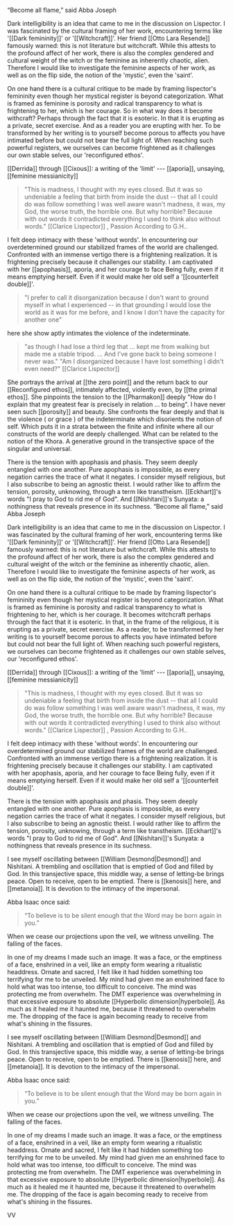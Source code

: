 
“Become all flame,” said Abba Joseph

Dark intelligibility is an idea that came to me in the discussion on Lispector. I was fascinated by the cultural framing of her work, encountering terms like '[[Dark femininity]]' or '[[Witchcraft]]'. Her friend [[Otto Lara Resende]] famously warned: this is not literature but witchcraft. While this attests to the profound affect of her work, there is also the complex gendered and cultural weight of the witch or the feminine as inherently chaotic, alien. Therefore I would like to investigate the feminine aspects of her work, as well as on the flip side, the notion of the 'mystic', even the 'saint'. 

On one hand there is a cultural critique to be made by framing lispector's femininity even though her mystical register is beyond categorization. What is framed as feminine is porosity and radical transparency to what is frightening to her, which is her courage. So in what way does it become withcraft? Perhaps through the fact that it is esoteric. In that it is erupting as a private, secret exercise. And as a reader you are erupting with her. To be transformed by her writing is to yourself become porous to affects you have intimated before but could not bear the full light of. When reaching such powerful registers, we ourselves can become frightened as it challenges our own stable selves, our 'reconfigured ethos'.

[[Derrida]] through [[Cixous]]: a writing of the 'limit' --- [[aporia]], unsaying, [[feminine messianicity]]

>"This is madness, I thought with my eyes closed. But it was so undeniable a feeling that birth from inside the dust -- that all I could do was follow something I was well aware wasn't madness, it was, my God, the worse truth, the horrible one. But why horrible? Because with out words it contradicted everything I used to think also without words." [[Clarice Lispector]] , Passion According to G.H..

I felt deep intimacy with these 'without words'. In encountering our overdetermined ground our stabilized frames of the world are challenged. Confronted with an immense vertigo there is a frightening realization. It is frightening precisely because it challenges our stability.  I am captivated with her [[apophasis]], aporia, and her courage to face Being fully, even if it means emptying herself. Even if it would make her old self a '[[counterfeit double]]'.

>"I prefer to call it disorganization because I don't want to ground myself in what I experienced -- in that grounding I would lose the world as it was for me before, and I know I don't have the capacity for another one" 

here she show aptly intimates the violence of the indeterminate. 

>"as though I had lose a third leg that ... kept me from walking but made me a stable tripod. ... And I've gone back to being someone I never was." "Am I disorganized because I have lost something I didn't even need?"  [[Clarice Lispector]]

She portrays the arrival at [[the zero point]] and the return back to our [[Reconfigured ethos]], intimately affected, violently even, by [[the primal ethos]]. She pinpoints the tension to the [[Pharmakon]] deeply "How do I explain that my greatest fear is precisely in relation ... to being". I have never seen such [[porosity]] and beauty. She confronts the fear deeply and that is the violence ( or grace ) of the indeterminate which disorients the notion of self. Which puts it in a strata between the finite and infinite where all our constructs of the world are deeply challenged. What can be related to the notion of the Khora. A generative ground in the transjective space of the singular and universal.

There is the tension with apophasis and phasis. They seem deeply entangled with one another. Pure apophasis is impossible, as every negation carries the trace of what it negates. I consider myself religious, but I also subscribe to being an agnostic theist. I would rather like to affirm the tension, porosity, unknowing, through a term like transtheism. [[Eckhart]]'s words "I pray to God to rid me of God". And [[Nishitani]]'s Sunyata: a nothingness that reveals presence in its suchness. 
“Become all flame,” said Abba Joseph

Dark intelligibility is an idea that came to me in the discussion on Lispector. I was fascinated by the cultural framing of her work, encountering terms like '[[Dark femininity]]' or '[[Witchcraft]]'. Her friend [[Otto Lara Resende]] famously warned: this is not literature but witchcraft. While this attests to the profound affect of her work, there is also the complex gendered and cultural weight of the witch or the feminine as inherently chaotic, alien. Therefore I would like to investigate the feminine aspects of her work, as well as on the flip side, the notion of the 'mystic', even the 'saint'. 

On one hand there is a cultural critique to be made by framing lispector's femininity even though her mystical register is beyond categorization. What is framed as feminine is porosity and radical transparency to what is frightening to her, which is her courage. It becomes witchcraft perhaps through the fact that it is esoteric. In that, in the frame of the religious, it is erupting as a private, secret exercise. As a reader, to be transformed by her writing is to yourself become porous to affects you have intimated before but could not bear the full light of. When reaching such powerful registers, we ourselves can become frightened as it challenges our own stable selves, our 'reconfigured ethos'.

[[Derrida]] through [[Cixous]]: a writing of the 'limit' --- [[aporia]], unsaying, [[feminine messianicity]]

>"This is madness, I thought with my eyes closed. But it was so undeniable a feeling that birth from inside the dust -- that all I could do was follow something I was well aware wasn't madness, it was, my God, the worse truth, the horrible one. But why horrible? Because with out words it contradicted everything I used to think also without words." [[Clarice Lispector]] , Passion According to G.H..

I felt deep intimacy with these 'without words'. In encountering our overdetermined ground our stabilized frames of the world are challenged. Confronted with an immense vertigo there is a frightening realization. It is frightening precisely because it challenges our stability.  I am captivated with her apophasis, aporia, and her courage to face Being fully, even if it means emptying herself. Even if it would make her old self a '[[counterfeit double]]'.

There is the tension with apophasis and phasis. They seem deeply entangled with one another. Pure apophasis is impossible, as every negation carries the trace of what it negates. I consider myself religious, but I also subscribe to being an agnostic theist. I would rather like to affirm the tension, porosity, unknowing, through a term like transtheism. [[Eckhart]]'s words "I pray to God to rid me of God". And [[Nishitani]]'s Sunyata: a nothingness that reveals presence in its suchness. 

I see myself oscillating between [[William Desmond|Desmond]] and Nishitani. A trembling and oscillation that is emptied of God and filled by God. In this transjective space, this middle way, a sense of letting-be brings peace. Open to receive, open to be emptied. There is [[kenosis]] here, and [[metanoia]]. It is devotion to the intimacy of the impersonal.

Abba Isaac once said:

> “To believe is to be silent enough that the Word may be born again in you.”

When we cease our projections upon the veil, we witness unveiling. The falling of the faces.

In one of my dreams I made such an image. It was a face, or the emptiness of a face, enshrined in a veil, like an empty form wearing a ritualistic headdress. Ornate and sacred, I felt like it had hidden something too terrifying for me to be unveiled. My mind had given me an enshrined face to hold what was too intense, too difficult to conceive. The mind was protecting me from overwhelm. The DMT experience was overwhelming in that excessive exposure to absolute [[Hyperbolic dimension|hyperbole]]. As much as it healed me it haunted me, because it threatened to overwhelm me. The dropping of the face is again becoming ready to receive from what's shining in the fissures.


I see myself oscillating between [[William Desmond|Desmond]] and Nishitani. A trembling and oscillation that is emptied of God and filled by God. In this transjective space, this middle way, a sense of letting-be brings peace. Open to receive, open to be emptied. There is [[kenosis]] here, and [[metanoia]]. It is devotion to the intimacy of the impersonal.

Abba Isaac once said:

> “To believe is to be silent enough that the Word may be born again in you.”

When we cease our projections upon the veil, we witness unveiling. The falling of the faces.

In one of my dreams I made such an image. It was a face, or the emptiness of a face, enshrined in a veil, like an empty form wearing a ritualistic headdress. Ornate and sacred, I felt like it had hidden something too terrifying for me to be unveiled. My mind had given me an enshrined face to hold what was too intense, too difficult to conceive. The mind was protecting me from overwhelm. The DMT experience was overwhelming in that excessive exposure to absolute [[Hyperbolic dimension|hyperbole]]. As much as it healed me it haunted me, because it threatened to overwhelm me. The dropping of the face is again becoming ready to receive from what's shining in the fissures.





VV